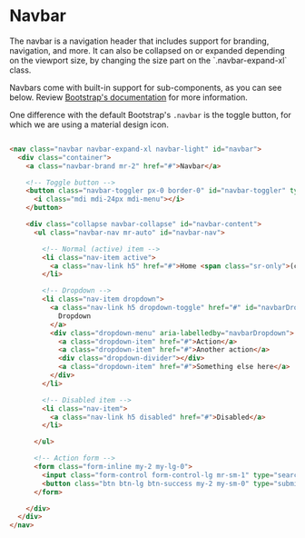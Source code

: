 <h1>Navbar</h1>

<p class="lead">The navbar is a navigation header that includes support for branding, navigation, and more. It can also be collapsed on or expanded depending on the viewport size, by changing the size part on the `.navbar-expand-xl` class.</p>

Navbars come with built-in support for sub-components, as you can see below. Review [Bootstrap's documentation](https://getbootstrap.com/docs/4.0/components/navbar/#supported-content) for more information.

One difference with the default Bootstrap's `.navbar` is the toggle button, for which we are using a material design icon.

<!-- STORY -->

```html

<nav class="navbar navbar-expand-xl navbar-light" id="navbar">
  <div class="container">
    <a class="navbar-brand mr-2" href="#">Navbar</a>

    <!-- Toggle button -->
    <button class="navbar-toggler px-0 border-0" id="navbar-toggler" type="button" data-target="#navbar-content" aria-controls="navbar-content" aria-expanded="false" aria-label="Toggle navigation">
      <i class="mdi mdi-24px mdi-menu"></i>
    </button>

    <div class="collapse navbar-collapse" id="navbar-content">
      <ul class="navbar-nav mr-auto" id="navbar-nav">

        <!-- Normal (active) item -->
        <li class="nav-item active">
          <a class="nav-link h5" href="#">Home <span class="sr-only">(current)</span></a>
        </li>

        <!-- Dropdown -->
        <li class="nav-item dropdown">
          <a class="nav-link h5 dropdown-toggle" href="#" id="navbarDropdown" role="button" data-toggle="dropdown" aria-haspopup="true" aria-expanded="false">
            Dropdown
          </a>
          <div class="dropdown-menu" aria-labelledby="navbarDropdown">
            <a class="dropdown-item" href="#">Action</a>
            <a class="dropdown-item" href="#">Another action</a>
            <div class="dropdown-divider"></div>
            <a class="dropdown-item" href="#">Something else here</a>
          </div>
        </li>

        <!-- Disabled item -->
        <li class="nav-item">
          <a class="nav-link h5 disabled" href="#">Disabled</a>
        </li>

      </ul>

      <!-- Action form -->
      <form class="form-inline my-2 my-lg-0">
        <input class="form-control form-control-lg mr-sm-1" type="search" placeholder="Search" aria-label="Search"/>
        <button class="btn btn-lg btn-success my-2 my-sm-0" type="submit">Search</button>
      </form>

    </div>
  </div>
</nav>

```
